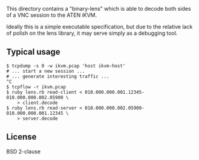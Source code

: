 This directory contains a "binary-lens" which is able to decode both
sides of a VNC session to the ATEN iKVM.

Ideally this is a simple executable specification, but due to the
relative lack of polish on the lens library, it may serve simply as a
debugging tool.

Typical usage
--------------

    $ tcpdump -s 0 -w ikvm.pcap 'host ikvm-host'
    # ... start a new session ...
    # ... generate interesting traffic ...
    ^C
    $ tcpflow -r ikvm.pcap
    $ ruby lens.rb read-client < 010.000.000.001.12345-010.000.000.002.05900 \
        > client.decode
    $ ruby lens.rb read-server < 010.000.000.002.05900-010.000.000.001.12345 \
        > server.decode

License
-------
BSD 2-clause
